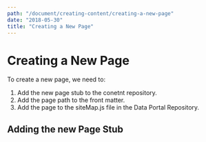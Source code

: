 ```yaml
---
path: "/document/creating-content/creating-a-new-page"
date: "2018-05-30"
title: "Creating a New Page"
---
```


# Creating a New Page

To create a new page, we need to:

1. Add the new page stub to the conetnt repository.
1. Add the page path to the front matter.
1. Add the page to the siteMap.js file in the Data Portal Repository.


## Adding the new Page Stub




